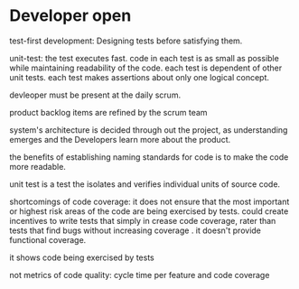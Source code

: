# Developer open

test-first development: Designing tests before satisfying them.

unit-test: the test executes fast. code in each test is as small as possible while maintaining readability of the code. each test is dependent of other unit tests. each test makes assertions about only one logical concept.

devleoper must be present at the daily scrum.

product backlog items are refined by the scrum team

system's architecture is decided through out the project, as understanding emerges and the Developers learn more about the product.&#x20;

the benefits of establishing naming standards for code is to make the code more readable.

unit test is a test the isolates and verifies individual units of source code.&#x20;

shortcomings of code coverage: it does not ensure that the most important or highest risk areas of the code are being exercised by tests. could create incentives to write tests that simply in crease code coverage, rater than tests that find bugs without increasing coverage . it doesn't provide functional coverage.&#x20;

it shows code being exercised by tests&#x20;

not metrics of code quality: cycle time per feature and code coverage
